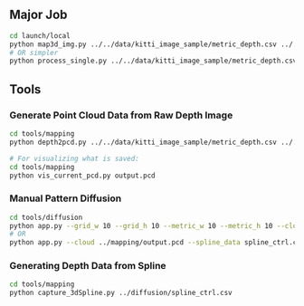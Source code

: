 



## Major Job
```bash
cd launch/local
python map3d_img.py ../../data/kitti_image_sample/metric_depth.csv ../../data/kitti_image_sample/metric_pattern.csv ../../data/kitti_image_sample/color.png ../../data/kitti_image_sample/mask.png
# OR simpler
python process_single.py ../../data/kitti_image_sample/metric_depth.csv ../../data/kitti_image_sample/metric_pattern.csv ../../data/kitti_image_sample/color.png
```

## Tools
### Generate Point Cloud Data from Raw Depth Image
```bash
cd tools/mapping
python depth2pcd.py ../../data/kitti_image_sample/metric_depth.csv ../../data/kitti_image_sample/color.png

# For visualizing what is saved:
cd tools/mapping
python vis_current_pcd.py output.pcd
```

### Manual Pattern Diffusion
```bash
cd tools/diffusion
python app.py --grid_w 10 --grid_h 10 --metric_w 10 --metric_h 10 --cloud ../mapping/output.pcd --step 1
# OR 
python app.py --cloud ../mapping/output.pcd --spline_data spline_ctrl.csv --step 0.1
```

### Generating Depth Data from Spline

```bash
cd tools/mapping
python capture_3dSpline.py ../diffusion/spline_ctrl.csv
```
